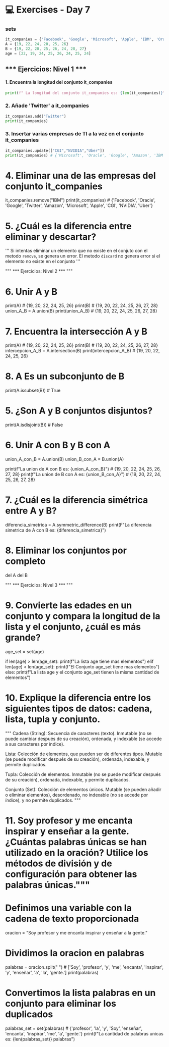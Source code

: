 # 💻 Exercises - Day 7

### sets

```python
it_companies = {'Facebook', 'Google', 'Microsoft', 'Apple', 'IBM', 'Oracle', 'Amazon'}
A = {19, 22, 24, 20, 25, 26}
B = {19, 22, 20, 25, 26, 24, 28, 27}
age = [22, 19, 24, 25, 26, 24, 25, 24]
```
## *** Ejercicios: Nivel 1 *** 

#### 1. Encuentra la longitud del conjunto it_companies
```python
print(f" La longitud del conjunto it_companies es: {len(it_companies)}")
```

### 2. Añade 'Twitter' a it_companies
```python
it_companies.add("Twitter")
print(it_companies)
```

### 3. Insertar varias empresas de TI a la vez en el conjunto it_companies

```python
it_companies.update(["CGI","NVIDIA","Uber"])
print(it_companies) # {'Microsoft', 'Oracle', 'Google', 'Amazon', 'IBM', 'Facebook', 'CGI', 'NVIDIA', 'Twitter', 'Uber', 'Apple'}
```

# 4. Eliminar una de las empresas del conjunto it_companies
it_companies.remove("IBM")
print(it_companies) # {'Facebook', 'Oracle', 'Google', 'Twitter', 'Amazon', 'Microsoft', 'Apple', 'CGI', 'NVIDIA', 'Uber'}

# 5. ¿Cuál es la diferencia entre eliminar y descartar?
''' Si intentas eliminar un elemento que no existe en el conjuto con el metodo `remove`, se genera un error. El metodo `discard` no genera error si el elemento no existe en el conjunto ''' 

""" *** Ejercicios: Nivel 2 *** """

# 6. Unir A y B
print(A) # {19, 20, 22, 24, 25, 26}
print(B) # {19, 20, 22, 24, 25, 26, 27, 28}
union_A_B = A.union(B)
print(union_A_B) # {19, 20, 22, 24, 25, 26, 27, 28}

# 7. Encuentra la intersección A y B

print(A) # {19, 20, 22, 24, 25, 26}
print(B) # {19, 20, 22, 24, 25, 26, 27, 28}
intercepcion_A_B = A.intersection(B) 
print(intercepcion_A_B) # {19, 20, 22, 24, 25, 26}

# 8. A Es un subconjunto de B

print(A.issubset(B)) # True

# 5. ¿Son A y B conjuntos disjuntos?
print(A.isdisjoint(B)) # False

# 6. Unir A con B y B con A
union_A_con_B = A.union(B)
union_B_con_A = B.union(A)

print(f"La union de A con B es: {union_A_con_B}") # {19, 20, 22, 24, 25, 26, 27, 28}
print(f"La union de B con A es: {union_B_con_A}") # {19, 20, 22, 24, 25, 26, 27, 28}

# 7. ¿Cuál es la diferencia simétrica entre A y B?
diferencia_simetrica = A.symmetric_difference(B)
print(F"La diferencia simetrica de A con B es: {diferencia_simetrica}")

# 8. Eliminar los conjuntos por completo
del A
del B

""" *** Ejercicios: Nivel 3 *** """
# 9. Convierte las edades en un conjunto y compara la longitud de la lista y el conjunto, ¿cuál es más grande?
age_set = set(age)

if len(age) > len(age_set):
    print(f"La lista age tiene mas elementos")
elif len(age) < len(age_set):
    print(f"El Conjunto age_set tiene mas elementos")
else:
    print(f"La lista age y el conjunto age_set tienen la misma cantidad de elementos")

# 10. Explique la diferencia entre los siguientes tipos de datos: cadena, lista, tupla y conjunto.
"""
Cadena (String): Secuencia de caracteres (texto). Inmutable (no se puede cambiar después de su creación), ordenada, y indexable (se accede a sus caracteres por índice).

Lista: Colección de elementos, que pueden ser de diferentes tipos. Mutable (se puede modificar después de su creación), ordenada, indexable, y permite duplicados.

Tupla: Colección de elementos. Inmutable (no se puede modificar después de su creación), ordenada, indexable, y permite duplicados.

Conjunto (Set): Colección de elementos únicos. Mutable (se pueden añadir o eliminar elementos), desordenado, no indexable (no se accede por índice), y no permite duplicados.
"""

# 11. Soy profesor y me encanta inspirar y enseñar a la gente. ¿Cuántas palabras únicas se han utilizado en la oración? Utilice los métodos de división y de configuración para obtener las palabras únicas."""

# Definimos una variable con la cadena de texto proporcionada
oracion = "Soy profesor y me encanta inspirar y enseñar a la gente."

# Dividimos la oracion en palabras
palabras = oracion.split(" ") # ['Soy', 'profesor', 'y', 'me', 'encanta', 'inspirar', 'y', 'enseñar', 'a', 'la', 'gente.']
print(palabras)

# Convertimos la lista palabras en un conjunto para eliminar los duplicados
palabras_set = set(palabras) # {'profesor', 'la', 'y', 'Soy', 'enseñar', 'encanta', 'inspirar', 'me', 'a', 'gente.'}
print(f"La cantidad de palabras unicas es: {len(palabras_set)} palabras")
